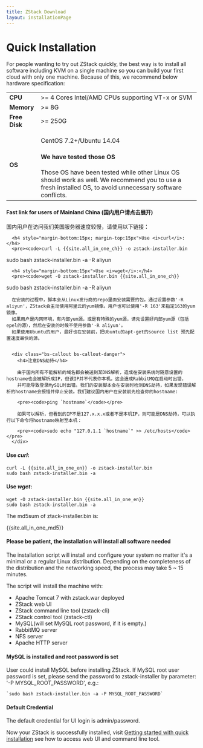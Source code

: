```yaml
---
title: ZStack Download
layout: installationPage
---
```


<h1 id="quickInstallation">Quick Installation</h1>

For people wanting to try out ZStack quickly, the best way is to install all software including KVM on a single machine so
you can build your first cloud with only one machine. Because of this, we recommend below hardware specification:

<table class="table table-striped table-bordered">
  <tr>
    <td><b>CPU</b></td>
    <td>>= 4 Cores Intel/AMD CPUs supporting VT-x or SVM</td>
  </tr>
  <tr>
    <td><b>Memory</b></td>
    <td>>= 8G</td>
  </tr>
  <tr>
    <td><b>Free Disk</b></td>
    <td>>= 250G</td>
  </tr>
  <tr>
    <td><b>OS</b></td>
    <td>
      <p>CentOS 7.2+/Ubuntu 14.04</p>
      <div class="bs-callout bs-callout-info">
        <h4>We have tested those OS</h4>
        Those OS have been tested while other Linux OS should work as well.
        We recommend you to use a fresh installed OS, to avoid unnecessary software conflicts. 
      </div>
    </td>
  </tr>
</table>

<div class="bs-callout bs-callout-success">
  <h4 class="hand" data-toggle="collapse" data-target="#china">Fast link for users of Mainland China (国内用户请点击展开)</h4>
  <div id="china" class="collapse">
      国内用户在访问我们美国服务器速度较慢，请使用以下链接：
      
      <h4 style="margin-bottom:15px; margin-top:15px">Use <i>curl</i>:</h4>
      <pre><code>curl -L {{site.all_in_one_ch}} -o zstack-installer.bin
sudo bash zstack-installer.bin -a -R aliyun</code></pre>
      
      <h4 style="margin-bottom:15px">Use <i>wget</i>:</h4>
      <pre><code>wget -O zstack-installer.bin {{site.all_in_one_ch}}
sudo bash zstack-installer.bin -a -R aliyun</code></pre>
      
      在安装的过程中，脚本会从Linux发行商的repo里面安装需要的包。通过设置参数'-R aliyun'，ZStack会主动使用阿里云的yum镜像。用户也可以使用'-R 163'来指定163的yum镜像。
      如果用户是内网环境，有内部yum源，或是有特殊的yum源，请先设置好内部yum源（包括epel的源），然后在安装的时候不使用参数'-R aliyun'。
      如果使用Ubuntu的用户，最好也在安装前，把Ubuntu的apt-get的source list 预先配置速度最快的源。
      
      
      <div class="bs-callout bs-callout-danger">
        <h4>注意DNS劫持</h4>
        
        由于国内所有不能解析的域名都会被送到某DNS解析，造成在安装系统时随意设置的hostname也会被解析成IP，但该IP并不代表你本机。这会造成RabbitMQ在启动时出错，
        并可能导致登录MySQL时出错。我们的安装脚本会在安装时检测DNS劫持，如果发现错误解析的hostname会报错并停止安装。我们建议国内用户在安装前先检查你的hostname:
        
        <pre><code>ping `hostname`</code></pre>
        
        如果可以解析，但看到的IP不是127.x.x.x或者不是本机IP，则可能是DNS劫持，可以执行以下命令将hostname映射至本机：
        
        <pre><code>sudo echo "127.0.1.1 `hostname`" >> /etc/hosts</code></pre>
      </div>
  </div>
</div>

#### Use *curl*:

    curl -L {{site.all_in_one_en}} -o zstack-installer.bin
    sudo bash zstack-installer.bin -a
    
#### Use *wget*:

    wget -O zstack-installer.bin {{site.all_in_one_en}}
    sudo bash zstack-installer.bin -a
    
The md5sum of ztack-installer.bin is:

{{site.all_in_one_md5}}

<div class="bs-callout bs-callout-warning">
  <h4>Please be patient, the installation will install all software needed</h4>
  The installation script will install and configure your system no matter it's a minimal or a regular Linux distribution.
  Depending on the completeness of the distribution and the networking speed, the process may take 5 ~ 15 minutes. 
</div>

    
The script will install the machine with:

* Apache Tomcat 7 with zstack.war deployed
* ZStack web UI
* ZStack command line tool (zstack-cli)
* ZStack control tool (zstack-ctl)
* MySQL(will set MySQL root password, if it is empty.)
* RabbitMQ server
* NFS server
* Apache HTTP server

<div class="bs-callout bs-callout-warning">
  <h4>MySQL is installed and root password is set</h4>
  User could install MySQL before installing ZStack. If MySQL root user password is set, please send the password
to zstack-installer by parameter: '-P MYSQL_ROOT_PASSWORD', e.g.:

    `sudo bash zstack-installer.bin -a -P MYSQL_ROOT_PASSWORD`

</div>

<div class="bs-callout bs-callout-info">
  <h4>Default Credential</h4>
  
  The default credential for UI login is admin/password.
</div>

Now your ZStack is successfully installed, visit [Getting started with quick installation](../documentation/getstart-quick.html) see how to access web UI and command line tool.
